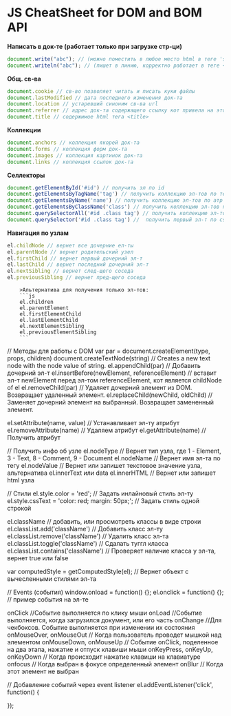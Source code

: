 # JS CheatSheet for DOM and BOM API

**Написать в док-те (работает только при загрузке стр-ци)**
```js
document.write("abc"); // (можно поместить в любое место html в теге 'script')
document.writeln("abc"); // (пишет в линию, корректно работает в теге <pre>)
```

**Общ. св-ва**
```js
document.cookie // св-во позволяет читать и писать куки файлы
document.lastModified // дата последнего изменения док-та
document.location // устаревший синоним св-ва url
document.referrer // адрес док-та содержащего ссылку кот привела на этот документ
document.title // содержимое html тега <title>
```

**Коллекции**
```js
document.anchors // коллекция якорей док-та
document.forms // коллекция форм док-та
document.images // коллекция картинок док-та
document.links // коллекция ссылок док-та
```

**Селлекторы**
```js
document.getElementById('#id') // получить эл по id
document.getElementsByTagName('tag') // получить коллекцию эл-тов по тегам
document.getElementsByName('name') // получить коллекцию эл-тов по атр name
document.getElementsByClassName('class') // получить коллекцию эл-тов по атр class
document.querySelectorAll('#id .class tag') // получить коллекцию эл-тов по css селлектору
document.querySelector('#id .class tag') //  получить первый эл-т по css селлектору
```

**Навигация по узлам**
```js
el.childNode // вернет все дочерние ел-ты
el.parentNode // вернет родительский узел
el.firstChild // вернет первый дочерний эл-т
el.lastChild // вернет последний дочерний эл-т
el.nextSibling // вернет след-щего соседа
el.previousSibling // вернет пред-щего соседа
```
	
		>Альтернатива для получения только эл-тов:
		```js
		el.children
		el.parentElement
		el.firstElementChild
		el.lastElementChild
		el.nextElementSibling
		el.previousElementSibling
		```


// Методы для работы с DOM
var par = document.createElement(type, props, children)
document.createTextNode(string) // Creates a new text node with the node value of string.
el.appendChild(par) // Добавить дочерний эл-т
el.insertBefore(newElement, referenceElement) // вставит эл-т newElement перед эл-том referenceElement, кот является childNode of el
el.removeChild(par) // Удаляет дочерний элемент из DOM. Возвращает удаленный элемент.
el.replaceChild(newChild, oldChild) // Заменяет дочерний элемент на выбранный. Возвращает замененный элемент.

el.setAttribute(name, value) // Устанавливает эл-ту атрибут
el.removeAttribute(name) // Удаляем атрибут
el.getAttribute(name) // Получить атрибут



// Получить инфо об узле
el.nodeType // Вернет тип узла, где 1 - Element, 3 - Text, 8 - Comment, 9 - Document
el.nodeName // Вернет имя эл-та по тегу
el.nodeValue // Вернет или запишет текстовое значение узла, альтернатива el.innerText или data
el.innerHTML // Вернет или запишет html узла

// Стили
el.style.color = 'red'; // Задать инлайновый стиль эл-ту
el.style.cssText = 'color: red; margin: 50px;'; // Задать стиль одной строкой

el.className // добавить, или просмотреть классы в виде строки
el.classList.add('className') // Добавить класс эл-ту
el.classList.remove('className') // Удалить класс эл-та
el.classList.toggle('className') // Сдалать туггл класса
el.classList.contains('className') // Проверяет наличие класса у эл-та, вернет true или false

var computedStyle = getComputedStyle(el); // Вернет объект с вычесленными стилями эл-та


// Events (события)
window.onload = function() {};
el.onclick = function() {}; // пример события на эл-те

onClick //Событие выполняется по клику мыши
onLoad  //Событие выполняется, когда загрузился документ, или его часть
onChange //Для чекбоксов. Событие выполняется при изменении их состояния
onMouseOver, onMouseOut // Когда пользователь проводет мышкой над элементом
onMouseDown, onMouseUp  // Событие onClick, поделенное на два этапа, нажатие и отпуск клавиши мыши
onKeyPress, onKeyUp, onKeyDown // Когда происходит нажатие клавиши на клавиатуре
onfocus // Когда выбран в фокусе определенный элемент
onBlur // Когда этот элемент не выбран

// Добавление событий через event listener
el.addEventListener('click', function() {

});